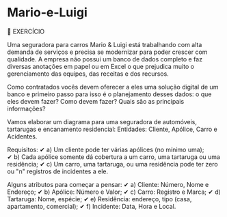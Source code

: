 # Mario-e-Luigi

📍 EXERCÍCIO

Uma seguradora para carros Mario & Luigi está trabalhando com alta demanda de serviços e precisa se modernizar para poder crescer com qualidade. A empresa não possui um banco de dados completo e faz diversas anotações em papel ou em Excel o que prejudica muito o gerenciamento das equipes, das receitas e dos recursos. <br>

Como contratados vocês devem oferecer a eles uma solução digital de um banco e primeiro passo para isso é o planejamento desses dados: o que eles devem fazer? Como devem fazer? Quais são as principais informações?

Vamos elaborar um diagrama para uma seguradora de automóveis, tartarugas e encanamento residencial:
Entidades: Cliente, Apólice, Carro e Acidentes.

Requisitos:
✔ a) Um cliente pode ter várias apólices (no mínimo uma); <br>
✔ b) Cada apólice somente dá cobertura a um carro, uma tartaruga ou uma residência;
✔ c) Um carro, uma tartaruga, ou uma residência pode ter zero ou "n" registros de incidentes a ele.

Alguns atributos para começar a pensar:
✔ a) Cliente: Número, Nome e Endereço;
✔ b) Apólice: Número e Valor;
✔ c) Carro: Registro e Marca;
✔ d) Tartaruga: Nome, espécie;
✔ e) Residência: endereço, tipo (casa, apartamento, comercial);
✔ f) Incidente: Data, Hora e Local.
